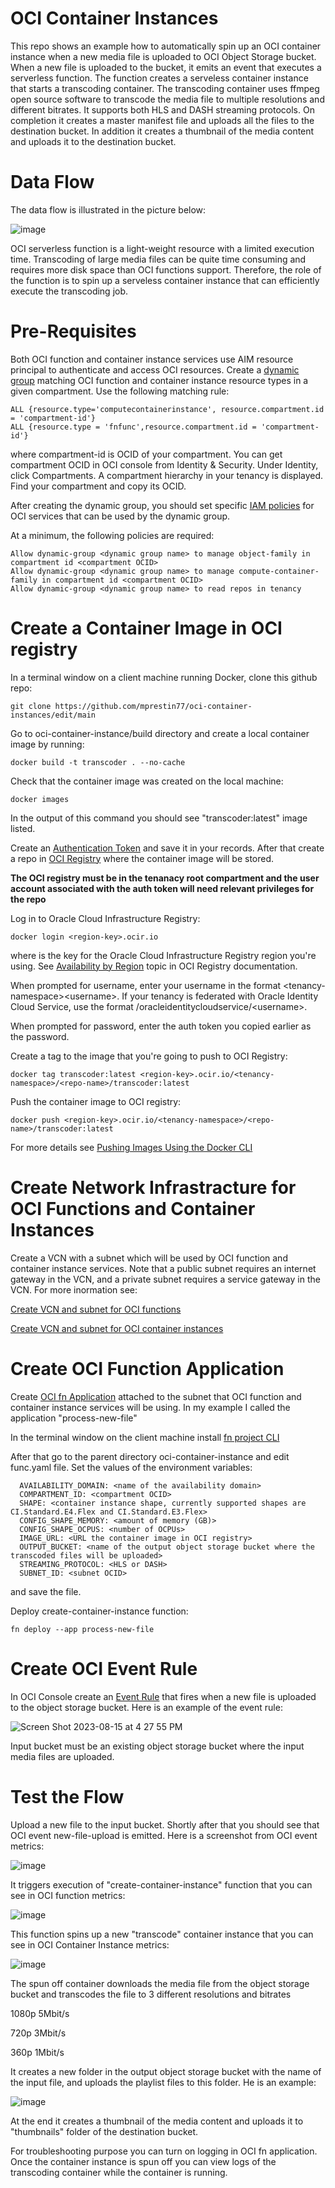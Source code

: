 # OCI Container Instances
This repo shows an example how to automatically spin up an OCI container instance when a new media file is uploaded to OCI Object Storage bucket. When a new file is uploaded to the bucket, it emits an event that executes a serverless function. The function creates a serveless container instance that starts a transcoding container. The transcoding container uses ffmpeg open source software to transcode the media file to multiple resolutions and different bitrates. It supports both HLS and DASH streaming protocols. On completion it creates a master manifest file and uploads all the files to the destination bucket. In addition it creates a thumbnail of the media content and uploads it to the destination bucket. 

# Data Flow
The data flow is illustrated in the picture below:

![image](https://github.com/mprestin77/oci-container-instances/assets/54962742/028cb8b2-c1b3-49df-a87a-d5a79e0c9536)

OCI serverless function is a light-weight resource with a limited execution time. Transcoding of large media files can be quite time consuming and requires more disk space than OCI functions support. Therefore, the role of the function is to spin up a serveless container instance that can efficiently execute the transcoding job. 

# Pre-Requisites

Both OCI function and container instance services use AIM resource principal to authenticate and access OCI resources.  Create a [dynamic group](https://docs.oracle.com/en-us/iaas/Content/Identity/Tasks/managingdynamicgroups.htm) matching OCI function and container instance resource types in a given compartment. Use the following matching rule:
```
ALL {resource.type='computecontainerinstance', resource.compartment.id = 'compartment-id'}
ALL {resource.type = 'fnfunc',resource.compartment.id = 'compartment-id'}
```
where compartment-id is OCID of your compartment. You can get compartment OCID in OCI console from Identity & Security. Under Identity, click Compartments. A compartment hierarchy in your tenancy is displayed. Find your compartment and copy its OCID.

After creating the dynamic group, you should set specific [IAM policies](https://docs.oracle.com/en-us/iaas/Content/Identity/Reference/policyreference.htm) for OCI services that can be used by the dynamic group. 

At a minimum, the following policies are required:

    Allow dynamic-group <dynamic group name> to manage object-family in compartment id <compartment OCID>
    Allow dynamic-group <dynamic group name> to manage compute-container-family in compartment id <compartment OCID>
    Allow dynamic-group <dynamic group name> to read repos in tenancy
  
# Create a Container Image in OCI registry
In a terminal window on a client machine running Docker, clone this github repo:
```
git clone https://github.com/mprestin77/oci-container-instances/edit/main
```
Go to oci-container-instance/build directory and create a local container image by running:
```
docker build -t transcoder . --no-cache
```
Check that the container image was created on the local machine:
```
docker images
```
In the output of this command you should see "transcoder:latest" image listed.

Create an [Authentication Token](https://docs.oracle.com/en-us/iaas/Content/Identity/Tasks/managingcredentials.htm#create_swift_password) and save it in your records. After that create a repo in [OCI Registry](https://docs.oracle.com/en-us/iaas/Content/Registry/Concepts/registryoverview.htm) where the container image will be stored.

**The OCI registry must be in the tenanacy root compartment and the user account associated with the auth token will need relevant privileges for the repo**

Log in to Oracle Cloud Infrastructure Registry:
```
docker login <region-key>.ocir.io
```
where <region-key> is the key for the Oracle Cloud Infrastructure Registry region you're using. See [Availability by Region](https://docs.cloud.oracle.com/iaas/Content/Registry/Concepts/registryprerequisites.htm#Availab) topic in OCI Registry documentation.

When prompted for username, enter your username in the format \<tenancy-namespace\>\<username\>. If your tenancy is federated with Oracle Identity Cloud Service, use the format <tenancy-namespace>/oracleidentitycloudservice/\<username\>.

When prompted for password, enter the auth token you copied earlier as the password.

Create a tag to the image that you're going to push to OCI Registry: 
```
docker tag transcoder:latest <region-key>.ocir.io/<tenancy-namespace>/<repo-name>/transcoder:latest
```
Push the container image to OCI registry:
```
docker push <region-key>.ocir.io/<tenancy-namespace>/<repo-name>/transcoder:latest
```
For more details see [Pushing Images Using the Docker CLI](https://docs.oracle.com/en-us/iaas/Content/Registry/Tasks/registrypushingimagesusingthedockercli.htm)

# Create Network Infrastracture for OCI Functions and Container Instances

Create a VCN with a subnet which will be used by OCI function and container instance services. Note that a public subnet requires an internet gateway in the VCN, and a private subnet requires a service gateway in the VCN. For more inormation see:

[Create VCN and subnet for OCI functions](https://docs.oracle.com/en-us/iaas/Content/Functions/Tasks/functionsquickstartocicomputeinstance.htm#)

[Create VCN and subnet for OCI container instances](https://docs.oracle.com/en-us/iaas/Content/container-instances/creating-a-container-instance.htm#)

# Create OCI Function Application

Create [OCI fn Application](https://docs.oracle.com/en-us/iaas/Content/Functions/Tasks/functionsquickstartlocalhost.htm#) attached to the subnet that OCI function and container instance services will be using. In my example I called the application "process-new-file"

In the terminal window on the client machine install [fn project CLI](https://docs.oracle.com/en-us/iaas/Content/Functions/Tasks/functionsquickstartocicomputeinstance.htm#)

After that go to the parent directory oci-container-instance and edit func.yaml file.  Set the values of the environment variables:
```
  AVAILABILITY_DOMAIN: <name of the availability domain>
  COMPARTMENT_ID: <compartment OCID>
  SHAPE: <container instance shape, currently supported shapes are CI.Standard.E4.Flex and CI.Standard.E3.Flex>
  CONFIG_SHAPE_MEMORY: <amount of memory (GB)> 
  CONFIG_SHAPE_OCPUS: <number of OCPUs>
  IMAGE_URL: <URL the container image in OCI registry>
  OUTPUT_BUCKET: <name of the output object storage bucket where the transcoded files will be uploaded>
  STREAMING_PROTOCOL: <HLS or DASH>
  SUBNET_ID: <subnet OCID>
```
and save the file.

Deploy create-container-instance function: 
```
fn deploy --app process-new-file
```

# Create OCI Event Rule

In OCI Console create an [Event Rule](https://docs.oracle.com/en-us/iaas/Content/Events/Task/create-events-rule.htm#top) that fires when a new file is uploaded to the object storage bucket. Here is an example of the event rule:

![Screen Shot 2023-08-15 at 4 27 55 PM](https://github.com/mprestin77/oci-container-instances/assets/54962742/e8f826ee-4b0e-4509-a9cf-6f8b8d48d91b)

Input bucket must be an existing object storage bucket where the input media files are uploaded. 

# Test the Flow

Upload a new file to the input bucket. Shortly after that you should see that OCI event new-file-upload is emitted. Here is a screenshot from OCI event metrics:

![image](https://github.com/mprestin77/oci-container-instances/assets/54962742/fd39e420-6e9e-4a07-aac0-46d4ad0a2b96)

It triggers execution of "create-container-instance" function that you can see in OCI function metrics:

![image](https://github.com/mprestin77/oci-container-instances/assets/54962742/676cf74f-c537-4895-ac17-253aa9b366ea)

This function spins up a new "transcode" container instance that you can see in OCI Container Instance metrics:

![image](https://github.com/mprestin77/oci-container-instances/assets/54962742/fec57c25-481b-4b41-87c0-42f2940046e1)

The spun off container downloads the media file from the object storage bucket and transcodes the file to 3 different resolutions and bitrates

1080p 5Mbit/s

720p  3Mbit/s

360p  1Mbit/s

It creates a new folder in the output object storage bucket with the name of the input file, and uploads the playlist files to this folder. He is an example:

![image](https://github.com/mprestin77/oci-container-instances/assets/54962742/bde73d2b-dc64-45cb-942a-07007966cd3a)

At the end it creates a thumbnail of the media content and uploads it to "thumbnails" folder of the destination bucket.
 
For troubleshooting purpose you can turn on logging in OCI fn application. Once the container instance is spun off you can view logs of the transcoding container while the container is running. 




